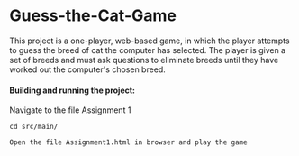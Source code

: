 # Guess-the-Cat-Game
This project is a one-player, web-based game, in which the player attempts to guess the breed of cat the computer has selected. The player is given a set of breeds and must ask questions to eliminate breeds until they have worked out the computer's chosen breed.

#### Building and running the project:

Navigate to the file Assignment 1 

```
cd src/main/
```
```
Open the file Assignment1.html in browser and play the game
```
